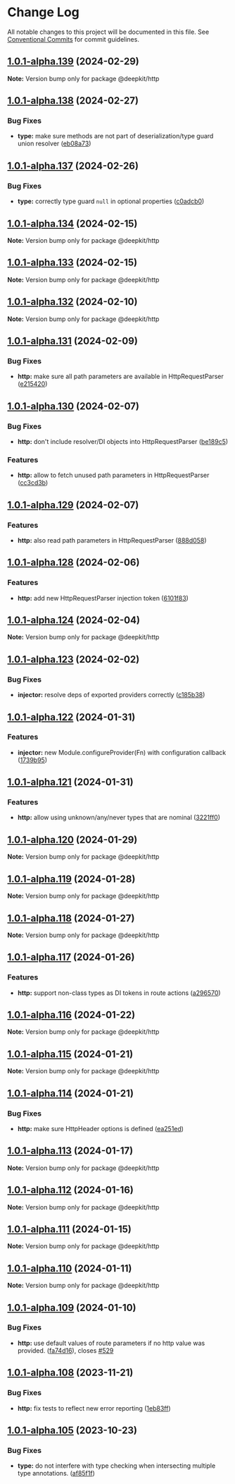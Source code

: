 # Change Log

All notable changes to this project will be documented in this file.
See [Conventional Commits](https://conventionalcommits.org) for commit guidelines.

## [1.0.1-alpha.139](https://github.com/deepkit/deepkit-framework/compare/v1.0.1-alpha.138...v1.0.1-alpha.139) (2024-02-29)

**Note:** Version bump only for package @deepkit/http

## [1.0.1-alpha.138](https://github.com/deepkit/deepkit-framework/compare/v1.0.1-alpha.137...v1.0.1-alpha.138) (2024-02-27)

### Bug Fixes

- **type:** make sure methods are not part of deserialization/type guard union resolver ([eb08a73](https://github.com/deepkit/deepkit-framework/commit/eb08a73db15c4d66f69646fe9f34b3c884e602a6))

## [1.0.1-alpha.137](https://github.com/deepkit/deepkit-framework/compare/v1.0.1-alpha.136...v1.0.1-alpha.137) (2024-02-26)

### Bug Fixes

- **type:** correctly type guard `null` in optional properties ([c0adcb0](https://github.com/deepkit/deepkit-framework/commit/c0adcb00ce100b4c01bc6a1d793396b806464f3c))

## [1.0.1-alpha.134](https://github.com/deepkit/deepkit-framework/compare/v1.0.1-alpha.133...v1.0.1-alpha.134) (2024-02-15)

**Note:** Version bump only for package @deepkit/http

## [1.0.1-alpha.133](https://github.com/deepkit/deepkit-framework/compare/v1.0.1-alpha.132...v1.0.1-alpha.133) (2024-02-15)

**Note:** Version bump only for package @deepkit/http

## [1.0.1-alpha.132](https://github.com/deepkit/deepkit-framework/compare/v1.0.1-alpha.131...v1.0.1-alpha.132) (2024-02-10)

**Note:** Version bump only for package @deepkit/http

## [1.0.1-alpha.131](https://github.com/deepkit/deepkit-framework/compare/v1.0.1-alpha.130...v1.0.1-alpha.131) (2024-02-09)

### Bug Fixes

- **http:** make sure all path parameters are available in HttpRequestParser ([e215420](https://github.com/deepkit/deepkit-framework/commit/e215420edf4889d116b01ca0f52109e7167e7b63))

## [1.0.1-alpha.130](https://github.com/deepkit/deepkit-framework/compare/v1.0.1-alpha.129...v1.0.1-alpha.130) (2024-02-07)

### Bug Fixes

- **http:** don't include resolver/DI objects into HttpRequestParser ([be189c5](https://github.com/deepkit/deepkit-framework/commit/be189c5bcf8d5d57e5c9a1738e458e370bff2b50))

### Features

- **http:** allow to fetch unused path parameters in HttpRequestParser ([cc3cd3b](https://github.com/deepkit/deepkit-framework/commit/cc3cd3bc4a0a75906e43ae764bff473a81b09d1b))

## [1.0.1-alpha.129](https://github.com/deepkit/deepkit-framework/compare/v1.0.1-alpha.128...v1.0.1-alpha.129) (2024-02-07)

### Features

- **http:** also read path parameters in HttpRequestParser<T> ([888d058](https://github.com/deepkit/deepkit-framework/commit/888d058b900b29fa39a2d77a6aa5e8946f2ee5e7))

## [1.0.1-alpha.128](https://github.com/deepkit/deepkit-framework/compare/v1.0.1-alpha.127...v1.0.1-alpha.128) (2024-02-06)

### Features

- **http:** add new HttpRequestParser<T> injection token ([6101f83](https://github.com/deepkit/deepkit-framework/commit/6101f830897e071e72b8e873bda6dbeee69cdc1e))

## [1.0.1-alpha.124](https://github.com/deepkit/deepkit-framework/compare/v1.0.1-alpha.123...v1.0.1-alpha.124) (2024-02-04)

**Note:** Version bump only for package @deepkit/http

## [1.0.1-alpha.123](https://github.com/deepkit/deepkit-framework/compare/v1.0.1-alpha.122...v1.0.1-alpha.123) (2024-02-02)

### Bug Fixes

- **injector:** resolve deps of exported providers correctly ([c185b38](https://github.com/deepkit/deepkit-framework/commit/c185b383c3314f08c92b65c76776864a2065a2b8))

## [1.0.1-alpha.122](https://github.com/deepkit/deepkit-framework/compare/v1.0.1-alpha.121...v1.0.1-alpha.122) (2024-01-31)

### Features

- **injector:** new Module.configureProvider<T>(Fn) with configuration callback ([1739b95](https://github.com/deepkit/deepkit-framework/commit/1739b9564dcf4d254dd3041dc71945290e06ad4c))

## [1.0.1-alpha.121](https://github.com/deepkit/deepkit-framework/compare/v1.0.1-alpha.120...v1.0.1-alpha.121) (2024-01-31)

### Features

- **http:** allow using unknown/any/never types that are nominal ([3221ff0](https://github.com/deepkit/deepkit-framework/commit/3221ff05ad2a2d426aa8da24c94678a672942831))

## [1.0.1-alpha.120](https://github.com/deepkit/deepkit-framework/compare/v1.0.1-alpha.119...v1.0.1-alpha.120) (2024-01-29)

**Note:** Version bump only for package @deepkit/http

## [1.0.1-alpha.119](https://github.com/deepkit/deepkit-framework/compare/v1.0.1-alpha.118...v1.0.1-alpha.119) (2024-01-28)

**Note:** Version bump only for package @deepkit/http

## [1.0.1-alpha.118](https://github.com/deepkit/deepkit-framework/compare/v1.0.1-alpha.117...v1.0.1-alpha.118) (2024-01-27)

**Note:** Version bump only for package @deepkit/http

## [1.0.1-alpha.117](https://github.com/deepkit/deepkit-framework/compare/v1.0.1-alpha.116...v1.0.1-alpha.117) (2024-01-26)

### Features

- **http:** support non-class types as DI tokens in route actions ([a296570](https://github.com/deepkit/deepkit-framework/commit/a296570e015df1d3b5539ec66ea5723843178c1b))

## [1.0.1-alpha.116](https://github.com/deepkit/deepkit-framework/compare/v1.0.1-alpha.115...v1.0.1-alpha.116) (2024-01-22)

**Note:** Version bump only for package @deepkit/http

## [1.0.1-alpha.115](https://github.com/deepkit/deepkit-framework/compare/v1.0.1-alpha.114...v1.0.1-alpha.115) (2024-01-21)

**Note:** Version bump only for package @deepkit/http

## [1.0.1-alpha.114](https://github.com/deepkit/deepkit-framework/compare/v1.0.1-alpha.113...v1.0.1-alpha.114) (2024-01-21)

### Bug Fixes

- **http:** make sure HttpHeader options is defined ([ea251ed](https://github.com/deepkit/deepkit-framework/commit/ea251ed2c6a2500633ec8d5c1593c29887e31868))

## [1.0.1-alpha.113](https://github.com/deepkit/deepkit-framework/compare/v1.0.1-alpha.112...v1.0.1-alpha.113) (2024-01-17)

**Note:** Version bump only for package @deepkit/http

## [1.0.1-alpha.112](https://github.com/deepkit/deepkit-framework/compare/v1.0.1-alpha.111...v1.0.1-alpha.112) (2024-01-16)

**Note:** Version bump only for package @deepkit/http

## [1.0.1-alpha.111](https://github.com/deepkit/deepkit-framework/compare/v1.0.1-alpha.110...v1.0.1-alpha.111) (2024-01-15)

**Note:** Version bump only for package @deepkit/http

## [1.0.1-alpha.110](https://github.com/deepkit/deepkit-framework/compare/v1.0.1-alpha.109...v1.0.1-alpha.110) (2024-01-11)

**Note:** Version bump only for package @deepkit/http

## [1.0.1-alpha.109](https://github.com/deepkit/deepkit-framework/compare/v1.0.1-alpha.108...v1.0.1-alpha.109) (2024-01-10)

### Bug Fixes

- **http:** use default values of route parameters if no http value was provided. ([fa74d16](https://github.com/deepkit/deepkit-framework/commit/fa74d166d5421f8459f64c9b2339b9cf272a1b18)), closes [#529](https://github.com/deepkit/deepkit-framework/issues/529)

## [1.0.1-alpha.108](https://github.com/deepkit/deepkit-framework/compare/v1.0.1-alpha.107...v1.0.1-alpha.108) (2023-11-21)

### Bug Fixes

- **http:** fix tests to reflect new error reporting ([1eb83ff](https://github.com/deepkit/deepkit-framework/commit/1eb83ff2ba669fc9410269023e23b863c44e4257))

## [1.0.1-alpha.105](https://github.com/deepkit/deepkit-framework/compare/v1.0.1-alpha.103...v1.0.1-alpha.105) (2023-10-23)

### Bug Fixes

- **type:** do not interfere with type checking when intersecting multiple type annotations. ([af85f1f](https://github.com/deepkit/deepkit-framework/commit/af85f1ff48c4be9fbd9a2ecd46e7f97b0bbb28c7))

